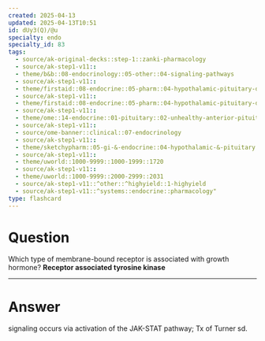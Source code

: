 ```yaml
---
created: 2025-04-13
updated: 2025-04-13T10:51
id: dUy3(Q)/@u
specialty: endo
specialty_id: 83
tags:
  - source/ak-original-decks::step-1::zanki-pharmacology
  - source/ak-step1-v11::
  - theme/b&b::08-endocrinology::05-other::04-signaling-pathways
  - source/ak-step1-v11::
  - theme/firstaid::08-endocrine::05-pharm::04-hypothalamic-pituitary-drugs
  - source/ak-step1-v11::
  - theme/firstaid::08-endocrine::05-pharm::04-hypothalamic-pituitary-drugs::*growth-hormone-physiology
  - source/ak-step1-v11::
  - theme/ome::14-endocrine::01-pituitary::02-unhealthy-anterior-pituitary
  - source/ak-step1-v11::
  - source/ome-banner::clinical::07-endocrinology
  - source/ak-step1-v11::
  - theme/sketchypharm::05-gi-&-endocrine::04-hypothalamic-&-pituitary::01-growth-hormone,-mecasermin,-octreotide,-pegvisomant
  - source/ak-step1-v11::
  - theme/uworld::1000-9999::1000-1999::1720
  - source/ak-step1-v11::
  - theme/uworld::1000-9999::2000-2999::2031
  - source/ak-step1-v11::^other::^highyield::1-highyield
  - source/ak-step1-v11::^systems::endocrine::pharmacology"
type: flashcard
---
```


# Question
Which type of membrane-bound receptor is associated with growth hormone?   **Receptor associated tyrosine kinase**

---

# Answer
signaling occurs via activation of the JAK-STAT pathway; Tx of Turner sd.